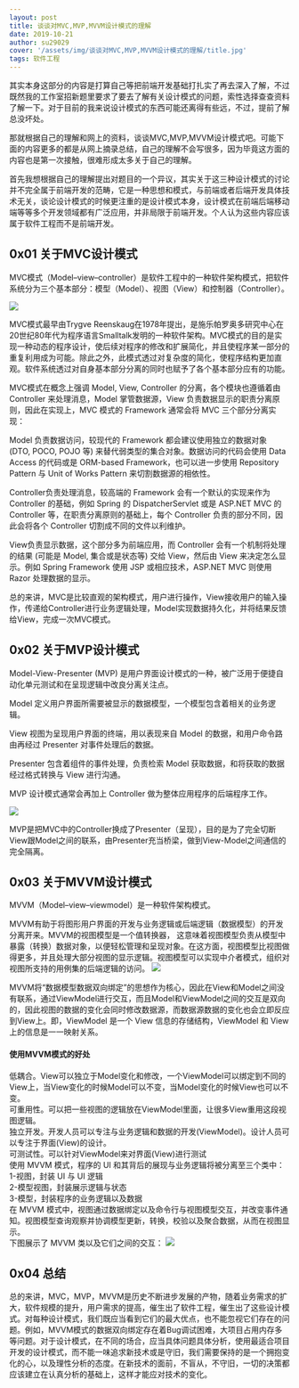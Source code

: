 ```yaml
---
layout: post
title: 谈谈对MVC,MVP,MVVM设计模式的理解
date: 2019-10-21
author: su29029
cover: '/assets/img/谈谈对MVC,MVP,MVVM设计模式的理解/title.jpg'
tags: 软件工程
---
```



其实本身这部分的内容是打算自己等把前端开发基础打扎实了再去深入了解，不过既然我的工作室招新题里要求了要去了解有关设计模式的问题，索性选择查查资料了解一下。对于目前的我来说设计模式的东西可能还离得有些远，不过，提前了解总没坏处。

那就根据自己的理解和网上的资料，谈谈MVC,MVP,MVVM设计模式吧。可能下面的内容更多的都是从网上摘录总结，自己的理解不会写很多，因为毕竟这方面的内容也是第一次接触，很难形成太多关于自己的理解。

首先我想根据自己的理解提出对题目的一个异议，其实关于这三种设计模式的讨论并不完全属于前端开发的范畴，它是一种思想和模式，与前端或者后端开发具体技术无关，谈论设计模式的时候更注重的是设计模式本身，设计模式在前端后端移动端等等多个开发领域都有广泛应用，并非局限于前端开发。个人认为这些内容应该属于软件工程而不是前端开发。

## 0x01 关于MVC设计模式
MVC模式（Model–view–controller）是软件工程中的一种软件架构模式，把软件系统分为三个基本部分：模型（Model）、视图（View）和控制器（Controller）。

![](‘../assets/img/MVC,MVP,MVVM设计模式/MVC设计模式.jpg’)

MVC模式最早由Trygve Reenskaug在1978年提出，是施乐帕罗奥多研究中心在20世纪80年代为程序语言Smalltalk发明的一种软件架构。MVC模式的目的是实现一种动态的程序设计，使后续对程序的修改和扩展简化，并且使程序某一部分的重复利用成为可能。除此之外，此模式透过对复杂度的简化，使程序结构更加直观。软件系统透过对自身基本部分分离的同时也赋予了各个基本部分应有的功能。

MVC模式在概念上强调 Model, View, Controller 的分离，各个模块也遵循着由 Controller 来处理消息，Model 掌管数据源，View 负责数据显示的职责分离原则，因此在实现上，MVC 模式的 Framework 通常会将 MVC 三个部分分离实现：  

Model 负责数据访问，较现代的 Framework 都会建议使用独立的数据对象 (DTO, POCO, POJO 等) 来替代弱类型的集合对象。数据访问的代码会使用 Data Access 的代码或是 ORM-based Framework，也可以进一步使用 Repository Pattern 与 Unit of Works Pattern 来切割数据源的相依性。

Controller负责处理消息，较高端的 Framework 会有一个默认的实现来作为 Controller 的基础，例如 Spring 的 DispatcherServlet 或是 ASP.NET MVC 的 Controller 等，在职责分离原则的基础上，每个 Controller 负责的部分不同，因此会将各个 Controller 切割成不同的文件以利维护。

View负责显示数据，这个部分多为前端应用，而 Controller 会有一个机制将处理的结果 (可能是 Model, 集合或是状态等) 交给 View，然后由 View 来决定怎么显示。例如 Spring Framework 使用 JSP 或相应技术，ASP.NET MVC 则使用 Razor 处理数据的显示。

总的来讲，MVC是比较直观的架构模式，用户进行操作，View接收用户的输入操作，传递给Controller进行业务逻辑处理，Model实现数据持久化，并将结果反馈给View，完成一次MVC模式。

## 0x02 关于MVP设计模式
Model-View-Presenter (MVP) 是用户界面设计模式的一种，被广泛用于便捷自动化单元测试和在呈现逻辑中改良分离关注点。

Model 定义用户界面所需要被显示的数据模型，一个模型包含着相关的业务逻辑。

View 视图为呈现用户界面的终端，用以表现来自 Model 的数据，和用户命令路由再经过 Presenter 对事件处理后的数据。

Presenter 包含着组件的事件处理，负责检索 Model 获取数据，和将获取的数据经过格式转换与 View 进行沟通。

MVP 设计模式通常会再加上 Controller 做为整体应用程序的后端程序工作。

![](‘../assets/img/MVC,MVP,MVVM设计模式/MVP设计模式.jpg’)

MVP是把MVC中的Controller换成了Presenter（呈现），目的是为了完全切断View跟Model之间的联系，由Presenter充当桥梁，做到View-Model之间通信的完全隔离。

## 0x03 关于MVVM设计模式
MVVM（Model–view–viewmodel）是一种软件架构模式。

MVVM有助于将图形用户界面的开发与业务逻辑或后端逻辑（数据模型）的开发分离开来。MVVM的视图模型是一个值转换器， 这意味着视图模型负责从模型中暴露（转换）数据对象，以便轻松管理和呈现对象。在这方面，视图模型比视图做得更多，并且处理大部分视图的显示逻辑。视图模型可以实现中介者模式，组织对视图所支持的用例集的后端逻辑的访问。
![](‘../assets/img/MVC,MVP,MVVM设计模式/MVVM设计模式1.jpg’)

MVVM将“数据模型数据双向绑定”的思想作为核心，因此在View和Model之间没有联系，通过ViewModel进行交互，而且Model和ViewModel之间的交互是双向的，因此视图的数据的变化会同时修改数据源，而数据源数据的变化也会立即反应到View上。即，ViewModel 是一个 View 信息的存储结构，ViewModel 和 View 上的信息是一一映射关系。

 #### 使用MVVM模式的好处
低耦合。View可以独立于Model变化和修改，一个ViewModel可以绑定到不同的View上，当View变化的时候Model可以不变，当Model变化的时候View也可以不变。    
可重用性。可以把一些视图的逻辑放在ViewModel里面，让很多View重用这段视图逻辑。      
独立开发。开发人员可以专注与业务逻辑和数据的开发(ViewModel)。设计人员可以专注于界面(View)的设计。     
可测试性。可以针对ViewModel来对界面(View)进行测试   
使用 MVVM 模式，程序的 UI 和其背后的展现与业务逻辑将被分离至三个类中：    
1-视图，封装 UI 与 UI 逻辑    
2-模型视图，封装展示逻辑与状态    
3-模型，封装程序的业务逻辑以及数据    
在 MVVM 模式中，视图通过数据绑定以及命令行与视图模型交互，并改变事件通知。视图模型查询观察并协调模型更新，转换，校验以及聚合数据，从而在视图显示。   
下图展示了 MVVM 类以及它们之间的交互：
![](‘../assets/img/MVC,MVP,MVVM设计模式/MVVM设计模式2.jpg’)

## 0x04 总结
总的来讲，MVC，MVP，MVVM是历史不断进步发展的产物，随着业务需求的扩大，软件规模的提升，用户需求的提高，催生出了软件工程，催生出了这些设计模式。对每种设计模式，我们既应当看到它们的最大优点，也不能忽视它们存在的问题。例如，MVVM模式的数据双向绑定存在着Bug调试困难，大项目占用内存多等问题。对于设计模式，在不同的场合，应当具体问题具体分析，使用最适合项目开发的设计模式，而不能一味追求新技术或是守旧，我们需要保持的是一个拥抱变化的心，以及理性分析的态度。在新技术的面前，不盲从，不守旧，一切的决策都应该建立在认真分析的基础上，这样才能应对技术的变化。



